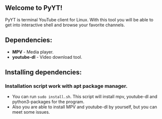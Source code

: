Welcome to PyYT!
----------------
PyYT is terminal YouTube client for Linux.
With this tool you will be able to get into interactive shell and browse your favorite channels.

Dependencies:
------------
* **MPV** - Media player.
* **youtube-dl** - Video download tool.


Installing dependencies:
-----------------------
### Installation script work with apt package manager.
* You can run ```sudo install.sh```. This script will install mpv, youtube-dl and python3-packages for the program. 
* Also you are able to install MPV and youtube-dl by yourself, but you can meet some issues.